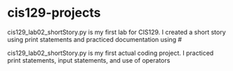 # cis129-projects

cis129_lab02_shortStory.py is my first lab for CIS129. I created a short story using print statements and practiced documentation using #

cis129_lab02_shortStory.py is my first actual coding project. I practiced print statements, input statements, and use of operators
